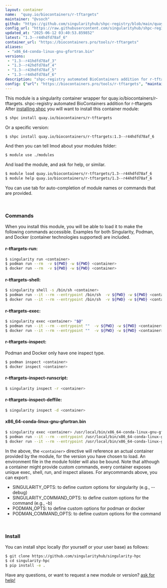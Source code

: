 ```yaml
---
layout: container
name:  "quay.io/biocontainers/r-tftargets"
maintainer: "@vsoch"
github: "https://github.com/singularityhub/shpc-registry/blob/main/quay.io/biocontainers/r-tftargets/container.yaml"
config_url: "https://raw.githubusercontent.com/singularityhub/shpc-registry/main/quay.io/biocontainers/r-tftargets/container.yaml"
updated_at: "2025-06-12 03:40:53.859852"
latest: "1.3--r44hdfd78af_6"
container_url: "https://biocontainers.pro/tools/r-tftargets"
aliases:
 - "x86_64-conda-linux-gnu-gfortran.bin"
versions:
 - "1.3--r41hdfd78af_3"
 - "1.3--r42hdfd78af_4"
 - "1.3--r43hdfd78af_5"
 - "1.3--r44hdfd78af_6"
description: "shpc-registry automated BioContainers addition for r-tftargets"
config: {"url": "https://biocontainers.pro/tools/r-tftargets", "maintainer": "@vsoch", "description": "shpc-registry automated BioContainers addition for r-tftargets", "latest": {"1.3--r44hdfd78af_6": "sha256:90b5cb55677ac4176063bd986c2e126a25c3a85097e56223cff3d3eb65627f6a"}, "tags": {"1.3--r41hdfd78af_3": "sha256:5688596ec712a4178e1ee71f22382a54d159056f4cea881e1e7fc85daba609d0", "1.3--r42hdfd78af_4": "sha256:6538615f89a1ff30b9372b3c6629646831cb88cee7b88774004f16291db60897", "1.3--r43hdfd78af_5": "sha256:69801e36accc3f7a1834490806e415390e3dd128f483ed46e6a693c74e4a9c46", "1.3--r44hdfd78af_6": "sha256:90b5cb55677ac4176063bd986c2e126a25c3a85097e56223cff3d3eb65627f6a"}, "docker": "quay.io/biocontainers/r-tftargets", "aliases": {"x86_64-conda-linux-gnu-gfortran.bin": "/usr/local/bin/x86_64-conda-linux-gnu-gfortran.bin"}}
---
```


This module is a singularity container wrapper for quay.io/biocontainers/r-tftargets.
shpc-registry automated BioContainers addition for r-tftargets
After [installing shpc](#install) you will want to install this container module:


```bash
$ shpc install quay.io/biocontainers/r-tftargets
```

Or a specific version:

```bash
$ shpc install quay.io/biocontainers/r-tftargets:1.3--r44hdfd78af_6
```

And then you can tell lmod about your modules folder:

```bash
$ module use ./modules
```

And load the module, and ask for help, or similar.

```bash
$ module load quay.io/biocontainers/r-tftargets/1.3--r44hdfd78af_6
$ module help quay.io/biocontainers/r-tftargets/1.3--r44hdfd78af_6
```

You can use tab for auto-completion of module names or commands that are provided.

<br>

### Commands

When you install this module, you will be able to load it to make the following commands accessible.
Examples for both Singularity, Podman, and Docker (container technologies supported) are included.

#### r-tftargets-run:

```bash
$ singularity run <container>
$ podman run --rm  -v ${PWD} -w ${PWD} <container>
$ docker run --rm  -v ${PWD} -w ${PWD} <container>
```

#### r-tftargets-shell:

```bash
$ singularity shell -s /bin/sh <container>
$ podman run --it --rm --entrypoint /bin/sh  -v ${PWD} -w ${PWD} <container>
$ docker run --it --rm --entrypoint /bin/sh  -v ${PWD} -w ${PWD} <container>
```

#### r-tftargets-exec:

```bash
$ singularity exec <container> "$@"
$ podman run --it --rm --entrypoint ""  -v ${PWD} -w ${PWD} <container> "$@"
$ docker run --it --rm --entrypoint ""  -v ${PWD} -w ${PWD} <container> "$@"
```

#### r-tftargets-inspect:

Podman and Docker only have one inspect type.

```bash
$ podman inspect <container>
$ docker inspect <container>
```

#### r-tftargets-inspect-runscript:

```bash
$ singularity inspect -r <container>
```

#### r-tftargets-inspect-deffile:

```bash
$ singularity inspect -d <container>
```


#### x86_64-conda-linux-gnu-gfortran.bin

```bash
$ singularity exec <container> /usr/local/bin/x86_64-conda-linux-gnu-gfortran.bin
$ podman run --it --rm --entrypoint /usr/local/bin/x86_64-conda-linux-gnu-gfortran.bin   -v ${PWD} -w ${PWD} <container> -c " $@"
$ docker run --it --rm --entrypoint /usr/local/bin/x86_64-conda-linux-gnu-gfortran.bin   -v ${PWD} -w ${PWD} <container> -c " $@"
```



In the above, the `<container>` directive will reference an actual container provided
by the module, for the version you have chosen to load. An environment file in the
module folder will also be bound. Note that although a container
might provide custom commands, every container exposes unique exec, shell, run, and
inspect aliases. For anycommands above, you can export:

 - SINGULARITY_OPTS: to define custom options for singularity (e.g., --debug)
 - SINGULARITY_COMMAND_OPTS: to define custom options for the command (e.g., -b)
 - PODMAN_OPTS: to define custom options for podman or docker
 - PODMAN_COMMAND_OPTS: to define custom options for the command

<br>

### Install

You can install shpc locally (for yourself or your user base) as follows:

```bash
$ git clone https://github.com/singularityhub/singularity-hpc
$ cd singularity-hpc
$ pip install -e .
```

Have any questions, or want to request a new module or version? [ask for help!](https://github.com/singularityhub/singularity-hpc/issues)